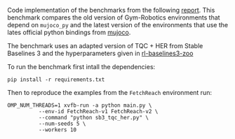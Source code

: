 Code implementation of the benchmarks from the following [report](https://wandb.ai/rodrigodelazcano/gym_robotics/reports/Benchmark-Gym-Robotics-SB3--VmlldzoyMjc3Mzkw).
This benchmark compares the old version of Gym-Robotics environments that depend on `mujoco_py` and the latest version of the environments 
that use the lates official python bindings from [mujoco](https://mujoco.readthedocs.io/en/latest/python.html).

The benchmark uses an adapted version of TQC + HER from Stable Baselines 3 and the hyperparameters given in [rl-baselines3-zoo](https://github.com/DLR-RM/rl-baselines3-zoo) 

To run the benchmark first intall the dependencies:
```
pip install -r requirements.txt
```

Then to reproduce the examples from the `FetchReach` environment run:
```
OMP_NUM_THREADS=1 xvfb-run -a python main.py \
          --env-id FetchReach-v1 FetchReach-v2 \
          --command "python sb3_tqc_her.py" \
          --num-seeds 5 \
          --workers 10
```
